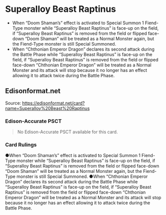 # Superalloy Beast Raptinus

*   When “Doom Shaman’s” effect is activated to Special Summon 1 Fiend-Type monster while “Superalloy Beast Raptinus” is face-up on the field, if “Superalloy Beast Raptinus” is removed from the field or flipped face-down “Doom Shaman” will be treated as a Normal Monster again, but the Fiend-Type monster is still Special Summoned.
*   When “Chthonian Emperor Dragon” declares its second attack during the Battle Phase while “Superalloy Beast Raptinus” is face-up on the field, if “Superalloy Beast Raptinus” is removed from the field or flipped face-down “Chthonian Emperor Dragon” will be treated as a Normal Monster and its attack will stop because it no longer has an effect allowing it to attack twice during the Battle Phase.

## Edisonformat.net

Source: https://edisonformat.net/card?name=Superalloy%20Beast%20Raptinus

### Edison-Accurate PSCT

> No Edison-Accurate PSCT available for this card.

### Card Rulings

●When “Doom Shaman’s” effect is activated to Special Summon 1 Fiend-Type monster while “Superalloy Beast Raptinus” is face-up on the field, if “Superalloy Beast Raptinus” is removed from the field or flipped face-down “Doom Shaman” will be treated as a Normal Monster again, but the Fiend-Type monster is still Special Summoned.
●When “Chthonian Emperor Dragon” declares its second attack during the Battle Phase while “Superalloy Beast Raptinus” is face-up on the field, if “Superalloy Beast Raptinus” is removed from the field or flipped face-down “Chthonian Emperor Dragon” will be treated as a Normal Monster and its attack will stop because it no longer has an effect allowing it to attack twice during the Battle Phase.
            